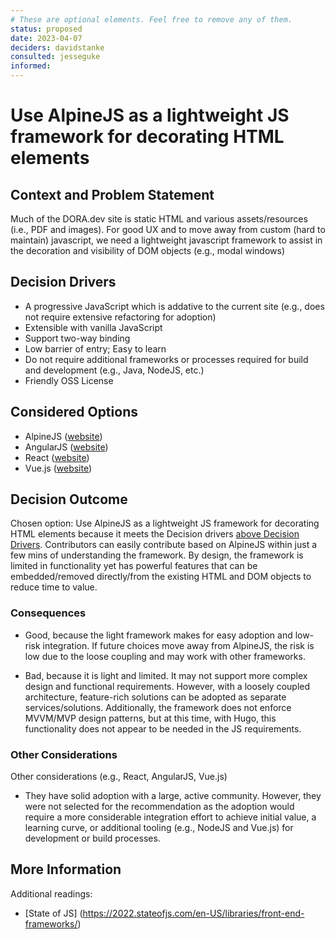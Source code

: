 ```yaml
---
# These are optional elements. Feel free to remove any of them.
status: proposed
date: 2023-04-07
deciders: davidstanke
consulted: jesseguke
informed:
---
```

# Use AlpineJS as a lightweight JS framework for decorating HTML elements

## Context and Problem Statement

Much of the DORA.dev site is static HTML and various assets/resources (i.e., PDF and images). For good UX and to move away from custom (hard to maintain) javascript, we need a lightweight javascript framework to assist in the decoration and visibility of DOM objects (e.g., modal windows)

## Decision Drivers

* A progressive JavaScript which is addative to the current site (e.g., does not require extensive refactoring for adoption)
* Extensible with vanilla JavaScript
* Support two-way binding
* Low barrier of entry; Easy to learn
* Do not require additional frameworks or processes required for build and development (e.g., Java, NodeJS, etc.)
* Friendly OSS License

## Considered Options

* AlpineJS ([website](https://alpinejs.dev/))
* AngularJS ([website](https://angularjs.org/))
* React ([website](https://react.dev/))
* Vue.js ([website](https://vuejs.org/))

## Decision Outcome

Chosen option: Use AlpineJS as a lightweight JS framework for decorating HTML elements because it meets the Decision drivers [above Decision Drivers](#decision-drivers). Contributors can easily contribute based on AlpineJS within just a few mins of understanding the framework. By design, the framework is limited in functionality yet has powerful features that can be embedded/removed directly/from the existing HTML and DOM objects to reduce time to value.

### Consequences

* Good, because the light framework makes for easy adoption and low-risk integration. If future choices move away from AlpineJS, the risk is low due to the loose coupling and may work with other frameworks.

* Bad, because it is light and limited. It may not support more complex design and functional requirements. However, with a loosely coupled architecture, feature-rich solutions can be adopted as separate services/solutions. Additionally, the framework does not enforce MVVM/MVP design patterns, but at this time, with Hugo, this functionality does not appear to be needed in the JS requirements.

### Other Considerations

Other considerations (e.g., React, AngularJS, Vue.js)

* They have solid adoption with a large, active community. However, they were not selected for the recommendation as the adoption would require a more considerable integration effort to achieve initial value, a  learning curve, or additional tooling (e.g., NodeJS and Vue.js) for development or build processes.

## More Information

Additional readings:
* [State of JS] (https://2022.stateofjs.com/en-US/libraries/front-end-frameworks/)